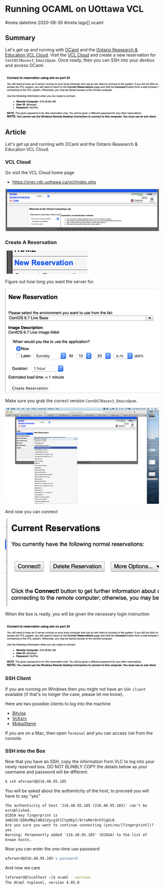 # Running OCAML on UOttawa VCL
#meta datetime 2020-08-30
#meta tags[] ocaml

## Summary

Let's get up and running with [OCaml](https://ocaml.org) and the [Ontario Reasearch
& Education VCL Cloud](https://orec.rdc.uottawa.ca/vcl/index.php).
Visit the [VCL Cloud](https://orec.rdc.uottawa.ca/vcl/index.php) and
create a new reservation for `CentOS7Basev3_EmacsOpam`.  Once
ready, then you can SSH into your devbox and access OCaml.

![Login Instructions](ocaml-and-vcl-cloud/06_login_instructions.png)

## Article

Let's get up and running with OCaml and the Ontario Reasearch
& Education VCL Cloud.

### VCL Cloud

Go visit the VCL Cloud home page

* https://orec.rdc.uottawa.ca/vcl/index.php

![VCL Cloud](ocaml-and-vcl-cloud/01_vlc_login.png)

### Create A Reservation

![Create a new reservation](ocaml-and-vcl-cloud/02_new_reservations.png)

Figure out how long you want the server for.

![Setup your reservation](ocaml-and-vcl-cloud/03_create_reservation.png)

Make sure you grab the correct version `CentOS7Basev3_EmacsOpam`.

![EmacsOpam version](ocaml-and-vcl-cloud/04_emacs_opam.png)

And now you can connect

![Connect to your server](ocaml-and-vcl-cloud/05_connect.png)

When the box is ready, you will be given the necessary login instruction

![Login Instructions](ocaml-and-vcl-cloud/06_login_instructions.png)

### SSH Client

If you are running on Windows then you might not have an `SSH client`
available (if that's no longer the case, please let me know).

Here are two possible clients to log into the machine

* [Bitvise](https://www.bitvise.com/ssh-client-download)
* [VcXsrv](https://sourceforge.net/projects/vcxsrv/)
* [MobaXterm](https://mobaxterm.mobatek.net)

If you are on a Mac, then open `Terminal` and you can access `SSH`
from the console.

### SSH into the Box

Now that you have an SSH, copy the information from VLC to
log into your newly reserved box.  DO NOT BLINBLY COPY the details
below as your username and password will be different.

```bash
$ ssh aforward@216.48.95.185
```

You will be asked about the authenticity of the host, to proceed
you will have to say "yes"

```
The authenticity of host '216.48.95.185 (216.48.95.185)' can't be established.
ECDSA key fingerprint is SHA256:ED0vMKplAN3JZycg1F1ltpOEp7/9rtoMer0+STCgGc0.
Are you sure you want to continue connecting (yes/no/[fingerprint])? yes
Warning: Permanently added '216.48.95.185' (ECDSA) to the list of known hosts.
```

Now you can enter the _one-time use_ password

```bash
aforward@216.48.95.185's password:
```

And now we care

```bash
[aforward@localhost ~]$ ocaml --version
The OCaml toplevel, version 4.05.0
```